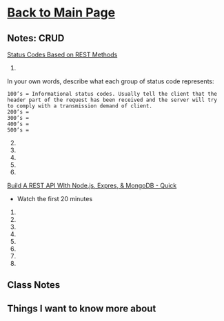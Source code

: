 # [Back to Main Page](https://reecerenninger.github.io/reading-notes/)

## Notes: CRUD

[Status Codes Based on REST Methods](https://www.moesif.com/blog/technical/api-design/Which-HTTP-Status-Code-To-Use-For-Every-CRUD-App/)

1.
In your own words, describe what each group of status code represents:

    100’s = Informational status codes. Usually tell the client that the header part of the request has been received and the server will try to comply with a transmission demand of client.
    200’s =
    300’s =
    400’s =
    500’s =

2.
3.
4.
5.
6.

[Build A REST API WIth Node.js, Expres, & MongoDB - Quick](https://www.youtube.com/channel/UCFbNIlppjAuEX4znoulh0Cw)

- Watch the first 20 minutes

1.
2.
3.
4.
5.
6.
7.
8.

## Class Notes

## Things I want to know more about
